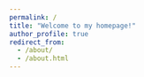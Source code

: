 ```yaml
---
permalink: /
title: "Welcome to my homepage!"
author_profile: true
redirect_from: 
  - /about/
  - /about.html
---
```




